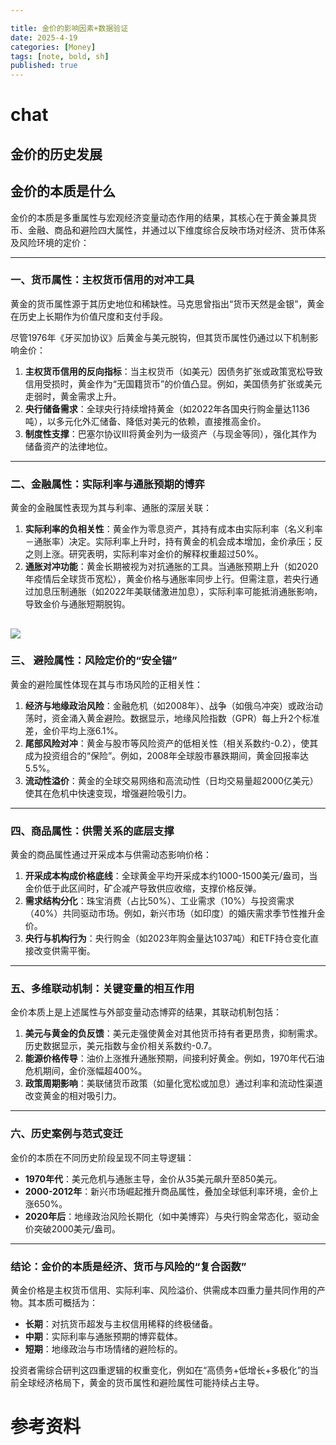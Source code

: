 ```yaml
---

title: 金价的影响因素+数据验证
date: 2025-4-19
categories: [Money]
tags: [note, bold, sh]
published: true
---
```



# 


# chat

## 金价的历史发展

## 金价的本质是什么

金价的本质是多重属性与宏观经济变量动态作用的结果，其核心在于黄金兼具货币、金融、商品和避险四大属性，并通过以下维度综合反映市场对经济、货币体系及风险环境的定价：

---

### 一、**货币属性：主权货币信用的对冲工具**
黄金的货币属性源于其历史地位和稀缺性。马克思曾指出“货币天然是金银”，黄金在历史上长期作为价值尺度和支付手段。

尽管1976年《牙买加协议》后黄金与美元脱钩，但其货币属性仍通过以下机制影响金价：

1. **主权货币信用的反向指标**：当主权货币（如美元）因债务扩张或政策宽松导致信用受损时，黄金作为“无国籍货币”的价值凸显。例如，美国债务扩张或美元走弱时，黄金需求上升。
2. **央行储备需求**：全球央行持续增持黄金（如2022年各国央行购金量达1136吨），以多元化外汇储备、降低对美元的依赖，直接推高金价。
3. **制度性支撑**：巴塞尔协议Ⅲ将黄金列为一级资产（与现金等同），强化其作为储备资产的法律地位。

---

### 二、**金融属性：实际利率与通胀预期的博弈**
黄金的金融属性表现为其与利率、通胀的深层关联：
1. **实际利率的负相关性**：黄金作为零息资产，其持有成本由实际利率（名义利率－通胀率）决定。实际利率上升时，持有黄金的机会成本增加，金价承压；反之则上涨。研究表明，实际利率对金价的解释权重超过50%。
2. **通胀对冲功能**：黄金长期被视为对抗通胀的工具。当通胀预期上升（如2020年疫情后全球货币宽松），黄金价格与通胀率同步上行。但需注意，若央行通过加息压制通胀（如2022年美联储激进加息），实际利率可能抵消通胀影响，导致金价与通胀短期脱钩。

![](https://metaso-static.oss-cn-beijing.aliyuncs.com/metaso/pdf2texts_reading_mode/figures/c851f578-8023-4044-af1a-12dd6c5ff143/11_4.jpg)
---

### 三、 **避险属性：风险定价的“安全锚”**
黄金的避险属性体现在其与市场风险的正相关性：
1. **经济与地缘政治风险**：金融危机（如2008年）、战争（如俄乌冲突）或政治动荡时，资金涌入黄金避险。数据显示，地缘风险指数（GPR）每上升2个标准差，金价平均上涨6.1%。
2. **尾部风险对冲**：黄金与股市等风险资产的低相关性（相关系数约-0.2），使其成为投资组合的“保险”。例如，2008年全球股市暴跌期间，黄金回报率达5.5%。
3. **流动性溢价**：黄金的全球交易网络和高流动性（日均交易量超2000亿美元）使其在危机中快速变现，增强避险吸引力。

---

### 四、**商品属性：供需关系的底层支撑**
黄金的商品属性通过开采成本与供需动态影响价格：
1. **开采成本构成价格底线**：全球黄金平均开采成本约1000-1500美元/盎司，当金价低于此区间时，矿企减产导致供应收缩，支撑价格反弹。
2. **需求结构分化**：珠宝消费（占比50%）、工业需求（10%）与投资需求（40%）共同驱动市场。例如，新兴市场（如印度）的婚庆需求季节性推升金价。
3. **央行与机构行为**：央行购金（如2023年购金量达1037吨）和ETF持仓变化直接改变供需平衡。

---

### 五、**多维联动机制：关键变量的相互作用**
金价本质上是上述属性与外部变量动态博弈的结果，其联动机制包括：
1. **美元与黄金的负反馈**：美元走强使黄金对其他货币持有者更昂贵，抑制需求。历史数据显示，美元指数与金价相关系数约-0.7。
2. **能源价格传导**：油价上涨推升通胀预期，间接利好黄金。例如，1970年代石油危机期间，金价涨幅超400%。
3. **政策周期影响**：美联储货币政策（如量化宽松或加息）通过利率和流动性渠道改变黄金的相对吸引力。

---

### 六、**历史案例与范式变迁**
金价的本质在不同历史阶段呈现不同主导逻辑：
- **1970年代**：美元危机与通胀主导，金价从35美元飙升至850美元。
- **2000-2012年**：新兴市场崛起推升商品属性，叠加全球低利率环境，金价上涨650%。
- **2020年后**：地缘政治风险长期化（如中美博弈）与央行购金常态化，驱动金价突破2000美元/盎司。

---

### 结论：金价的本质是经济、货币与风险的“复合函数”
黄金价格是主权货币信用、实际利率、风险溢价、供需成本四重力量共同作用的产物。其本质可概括为：
- **长期**：对抗货币超发与主权信用稀释的终极储备。
- **中期**：实际利率与通胀预期的博弈载体。
- **短期**：地缘政治与市场情绪的避险标的。

投资者需综合研判这四重逻辑的权重变化，例如在“高债务+低增长+多极化”的当前全球经济格局下，黄金的货币属性和避险属性可能持续占主导。



# 参考资料



